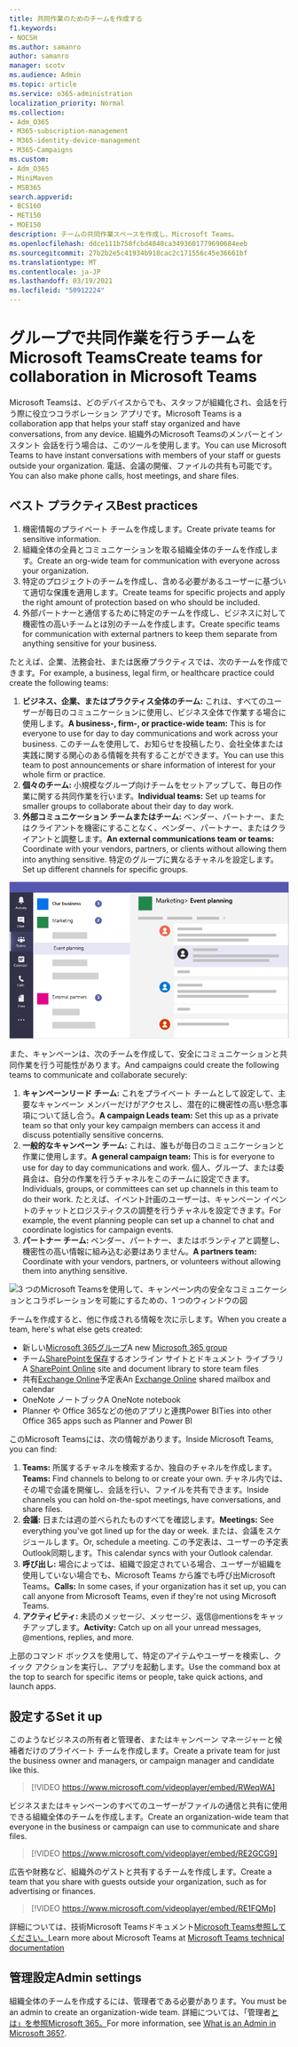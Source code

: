 ```yaml
---
title: 共同作業のためのチームを作成する
f1.keywords:
- NOCSH
ms.author: samanro
author: samanro
manager: scotv
ms.audience: Admin
ms.topic: article
ms.service: o365-administration
localization_priority: Normal
ms.collection:
- Adm_O365
- M365-subscription-management
- M365-identity-device-management
- M365-Campaigns
ms.custom:
- Adm_O365
- MiniMaven
- MSB365
search.appverid:
- BCS160
- MET150
- MOE150
description: チームの共同作業スペースを作成し、Microsoft Teams。
ms.openlocfilehash: ddce111b758fcbd4840ca3493601779690684eeb
ms.sourcegitcommit: 27b2b2e5c41934b918cac2c171556c45e36661bf
ms.translationtype: MT
ms.contentlocale: ja-JP
ms.lasthandoff: 03/19/2021
ms.locfileid: "50912224"
---
```

# <a name="create-teams-for-collaboration-in-microsoft-teams"></a><span data-ttu-id="1404f-103">グループで共同作業を行うチームをMicrosoft Teams</span><span class="sxs-lookup"><span data-stu-id="1404f-103">Create teams for collaboration in Microsoft Teams</span></span>

<span data-ttu-id="1404f-104">Microsoft Teamsは、どのデバイスからでも、スタッフが組織化され、会話を行う際に役立つコラボレーション アプリです。</span><span class="sxs-lookup"><span data-stu-id="1404f-104">Microsoft Teams is a collaboration app that helps your staff stay organized and have conversations, from any device.</span></span> <span data-ttu-id="1404f-105">組織外のMicrosoft Teamsのメンバーとインスタント 会話を行う場合は、このツールを使用します。</span><span class="sxs-lookup"><span data-stu-id="1404f-105">You can use Microsoft Teams to have instant conversations with members of your staff or guests outside your organization.</span></span> <span data-ttu-id="1404f-106">電話、会議の開催、ファイルの共有も可能です。</span><span class="sxs-lookup"><span data-stu-id="1404f-106">You can also make phone calls, host meetings, and share files.</span></span>

## <a name="best-practices"></a><span data-ttu-id="1404f-107">ベスト プラクティス</span><span class="sxs-lookup"><span data-stu-id="1404f-107">Best practices</span></span>

1. <span data-ttu-id="1404f-108">機密情報のプライベート チームを作成します。</span><span class="sxs-lookup"><span data-stu-id="1404f-108">Create private teams for sensitive information.</span></span>
1. <span data-ttu-id="1404f-109">組織全体の全員とコミュニケーションを取る組織全体のチームを作成します。</span><span class="sxs-lookup"><span data-stu-id="1404f-109">Create an org-wide team for communication with everyone across your organization.</span></span>
1. <span data-ttu-id="1404f-110">特定のプロジェクトのチームを作成し、含める必要があるユーザーに基づいて適切な保護を適用します。</span><span class="sxs-lookup"><span data-stu-id="1404f-110">Create teams for specific projects and apply the right amount of protection based on who should be included.</span></span>
1. <span data-ttu-id="1404f-111">外部パートナーと通信するために特定のチームを作成し、ビジネスに対して機密性の高いチームとは別のチームを作成します。</span><span class="sxs-lookup"><span data-stu-id="1404f-111">Create specific teams for communication with external partners to keep them separate from anything sensitive for your business.</span></span>

<span data-ttu-id="1404f-112">たとえば、企業、法務会社、または医療プラクティスでは、次のチームを作成できます。</span><span class="sxs-lookup"><span data-stu-id="1404f-112">For example, a business, legal firm, or healthcare practice could create the following teams:</span></span>

1. <span data-ttu-id="1404f-113">**ビジネス、企業、またはプラクティス全体のチーム:** これは、すべてのユーザーが毎日のコミュニケーションに使用し、ビジネス全体で作業する場合に使用します。</span><span class="sxs-lookup"><span data-stu-id="1404f-113">**A business-, firm-, or practice-wide team:** This is for everyone to use for day to day communications and work across your business.</span></span> <span data-ttu-id="1404f-114">このチームを使用して、お知らせを投稿したり、会社全体または実践に関する関心のある情報を共有することができます。</span><span class="sxs-lookup"><span data-stu-id="1404f-114">You can use this team to post announcements or share information of interest for your whole firm or practice.</span></span>
1. <span data-ttu-id="1404f-115">**個々のチーム:** 小規模なグループ向けチームをセットアップして、毎日の作業に関する共同作業を行います。</span><span class="sxs-lookup"><span data-stu-id="1404f-115">**Individual teams:** Set up teams for smaller groups to collaborate about their day to day work.</span></span>
1. <span data-ttu-id="1404f-116">**外部コミュニケーション チームまたはチーム:** ベンダー、パートナー、またはクライアントを機密にすることなく、ベンダー、パートナー、またはクライアントと調整します。</span><span class="sxs-lookup"><span data-stu-id="1404f-116">**An external communications team or teams:** Coordinate with your vendors, partners, or clients without allowing them into anything sensitive.</span></span> <span data-ttu-id="1404f-117">特定のグループに異なるチャネルを設定します。</span><span class="sxs-lookup"><span data-stu-id="1404f-117">Set up different channels for specific groups.</span></span>

![3 つの独立したMicrosoft Teamsを使用して、ビジネス内での安全なコミュニケーションとコラボレーションを可能にするための、1 つのウィンドウの図](../media/m365-democracy-teams-business-collab.png)

<span data-ttu-id="1404f-119">また、キャンペーンは、次のチームを作成して、安全にコミュニケーションと共同作業を行う可能性があります。</span><span class="sxs-lookup"><span data-stu-id="1404f-119">And campaigns could create the following teams to communicate and collaborate securely:</span></span>

1. <span data-ttu-id="1404f-120">**キャンペーンリード チーム:** これをプライベート チームとして設定して、主要なキャンペーン メンバーだけがアクセスし、潜在的に機密性の高い懸念事項について話し合う。</span><span class="sxs-lookup"><span data-stu-id="1404f-120">**A campaign Leads team:** Set this up as a private team so that only your key campaign members can access it and discuss potentially sensitive concerns.</span></span>
2. <span data-ttu-id="1404f-121">**一般的なキャンペーン チーム:** これは、誰もが毎日のコミュニケーションと作業に使用します。</span><span class="sxs-lookup"><span data-stu-id="1404f-121">**A general campaign team:** This is for everyone to use for day to day communications and work.</span></span> <span data-ttu-id="1404f-122">個人、グループ、または委員会は、自分の作業を行うチャネルをこのチームに設定できます。</span><span class="sxs-lookup"><span data-stu-id="1404f-122">Individuals, groups, or committees can set up channels in this team to do their work.</span></span> <span data-ttu-id="1404f-123">たとえば、イベント計画のユーザーは、キャンペーン イベントのチャットとロジスティクスの調整を行うチャネルを設定できます。</span><span class="sxs-lookup"><span data-stu-id="1404f-123">For example, the event planning people can set up a channel to chat and coordinate logistics for campaign events.</span></span>
3. <span data-ttu-id="1404f-124">**パートナー チーム:** ベンダー、パートナー、またはボランティアと調整し、機密性の高い情報に組み込む必要はありません。</span><span class="sxs-lookup"><span data-stu-id="1404f-124">**A partners team:** Coordinate with your vendors, partners, or volunteers without allowing them into anything sensitive.</span></span>

![3 つのMicrosoft Teamsを使用して、キャンペーン内の安全なコミュニケーションとコラボレーションを可能にするための、1 つのウィンドウの図](../media/m365-democracy-teams-collab.png)

<span data-ttu-id="1404f-126">チームを作成すると、他に作成される情報を次に示します。</span><span class="sxs-lookup"><span data-stu-id="1404f-126">When you create a team, here's what else gets created:</span></span>

- <span data-ttu-id="1404f-127">新しい[Microsoft 365グループ](/MicrosoftTeams/office-365-groups)</span><span class="sxs-lookup"><span data-stu-id="1404f-127">A new [Microsoft 365 group](/MicrosoftTeams/office-365-groups)</span></span>
- <span data-ttu-id="1404f-128">チーム[SharePointを保存](/MicrosoftTeams/sharepoint-onedrive-interact)するオンライン サイトとドキュメント ライブラリ</span><span class="sxs-lookup"><span data-stu-id="1404f-128">A [SharePoint Online](/MicrosoftTeams/sharepoint-onedrive-interact) site and document library to store team files</span></span>
- <span data-ttu-id="1404f-129">共有[Exchange Online](/MicrosoftTeams/exchange-teams-interact)予定表</span><span class="sxs-lookup"><span data-stu-id="1404f-129">An [Exchange Online](/MicrosoftTeams/exchange-teams-interact) shared mailbox and calendar</span></span>
- <span data-ttu-id="1404f-130">OneNote ノートブック</span><span class="sxs-lookup"><span data-stu-id="1404f-130">A OneNote notebook</span></span>
- <span data-ttu-id="1404f-131">Planner や Office 365などの他のアプリと連携Power BI</span><span class="sxs-lookup"><span data-stu-id="1404f-131">Ties into other Office 365 apps such as Planner and Power BI</span></span>

<span data-ttu-id="1404f-132">このMicrosoft Teamsには、次の情報があります。</span><span class="sxs-lookup"><span data-stu-id="1404f-132">Inside Microsoft Teams, you can find:</span></span>

1. <span data-ttu-id="1404f-133">**Teams:** 所属するチャネルを検索するか、独自のチャネルを作成します。</span><span class="sxs-lookup"><span data-stu-id="1404f-133">**Teams:** Find channels to belong to or create your own.</span></span> <span data-ttu-id="1404f-134">チャネル内では、その場で会議を開催し、会話を行い、ファイルを共有できます。</span><span class="sxs-lookup"><span data-stu-id="1404f-134">Inside channels you can hold on-the-spot meetings, have conversations, and share files.</span></span>
2. <span data-ttu-id="1404f-135">**会議:** 日または週の並べられたものすべてを確認します。</span><span class="sxs-lookup"><span data-stu-id="1404f-135">**Meetings:** See everything you've got lined up for the day or week.</span></span> <span data-ttu-id="1404f-136">または、会議をスケジュールします。</span><span class="sxs-lookup"><span data-stu-id="1404f-136">Or, schedule a meeting.</span></span> <span data-ttu-id="1404f-137">この予定表は、ユーザーの予定表Outlook同期します。</span><span class="sxs-lookup"><span data-stu-id="1404f-137">This calendar syncs with your Outlook calendar.</span></span>
3. <span data-ttu-id="1404f-138">**呼び出し:** 場合によっては、組織で設定されている場合、ユーザーが組織を使用していない場合でも、Microsoft Teams から誰でも呼び出Microsoft Teams。</span><span class="sxs-lookup"><span data-stu-id="1404f-138">**Calls:** In some cases, if your organization has it set up, you can call anyone from Microsoft Teams, even if they're not using Microsoft Teams.</span></span>
4. <span data-ttu-id="1404f-139">**アクティビティ:** 未読のメッセージ、メッセージ、返信@mentionsをキャッチアップします。</span><span class="sxs-lookup"><span data-stu-id="1404f-139">**Activity:** Catch up on all your unread messages, @mentions, replies, and more.</span></span>

<span data-ttu-id="1404f-140">上部のコマンド ボックスを使用して、特定のアイテムやユーザーを検索し、クイック アクションを実行し、アプリを起動します。</span><span class="sxs-lookup"><span data-stu-id="1404f-140">Use the command box at the top to search for specific items or people, take quick actions, and launch apps.</span></span>

## <a name="set-it-up"></a><span data-ttu-id="1404f-141">設定する</span><span class="sxs-lookup"><span data-stu-id="1404f-141">Set it up</span></span>

<span data-ttu-id="1404f-142">このようなビジネスの所有者と管理者、またはキャンペーン マネージャーと候補者だけのプライベート チームを作成します。</span><span class="sxs-lookup"><span data-stu-id="1404f-142">Create a private team for just the business owner and managers, or campaign manager and candidate like this.</span></span>

> [!VIDEO https://www.microsoft.com/videoplayer/embed/RWeqWA]

<span data-ttu-id="1404f-143">ビジネスまたはキャンペーンのすべてのユーザーがファイルの通信と共有に使用できる組織全体のチームを作成します。</span><span class="sxs-lookup"><span data-stu-id="1404f-143">Create an organization-wide team that everyone in the business or campaign can use to communicate and share files.</span></span>

> [!VIDEO https://www.microsoft.com/videoplayer/embed/RE2GCG9]

<span data-ttu-id="1404f-144">広告や財務など、組織外のゲストと共有するチームを作成します。</span><span class="sxs-lookup"><span data-stu-id="1404f-144">Create a team that you share with guests outside your organization, such as for advertising or finances.</span></span>

> [!VIDEO https://www.microsoft.com/videoplayer/embed/RE1FQMp]

<span data-ttu-id="1404f-145">詳細については、技術Microsoft Teamsドキュメント[Microsoft Teams参照してください。](/microsoftteams/microsoft-teams)</span><span class="sxs-lookup"><span data-stu-id="1404f-145">Learn more about Microsoft Teams at [Microsoft Teams technical documentation](/microsoftteams/microsoft-teams)</span></span>

## <a name="admin-settings"></a><span data-ttu-id="1404f-146">管理設定</span><span class="sxs-lookup"><span data-stu-id="1404f-146">Admin settings</span></span>

<span data-ttu-id="1404f-147">組織全体のチームを作成するには、管理者である必要があります。</span><span class="sxs-lookup"><span data-stu-id="1404f-147">You must be an admin to create an organization-wide team.</span></span> <span data-ttu-id="1404f-148">詳細については、「管理者[とは」を参照Microsoft 365。](https://support.office.com/article/what-is-an-admin-e123627e-4892-4461-b9aa-1b6d57a5cfa4?ui=en-US&rs=en-US&ad=US)</span><span class="sxs-lookup"><span data-stu-id="1404f-148">For more information, see [What is an Admin in Microsoft 365?](https://support.office.com/article/what-is-an-admin-e123627e-4892-4461-b9aa-1b6d57a5cfa4?ui=en-US&rs=en-US&ad=US).</span></span>